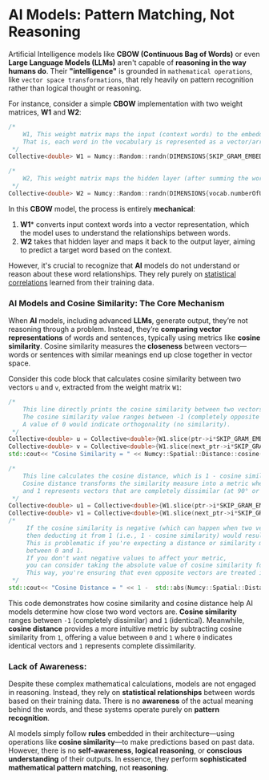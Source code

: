 # AI Models: Pattern Matching, Not Reasoning
Artificial Intelligence models like **CBOW (Continuous Bag of Words)** or even **Large Language Models (LLMs)** aren't capable of **reasoning in the way humans do**. Their **"**intelligence**"** is grounded in `mathematical operations`, like `vector space transformations`, that rely heavily on pattern recognition rather than logical thought or reasoning.

For instance, consider a simple **CBOW** implementation with two weight matrices, **W1** and **W2**:

```cpp
/*
    W1, This weight matrix maps the input (context words) to the embedding space.
    That is, each word in the vocabulary is represented as a vector/array of random numbers.
 */
Collective<double> W1 = Numcy::Random::randn(DIMENSIONS{SKIP_GRAM_EMBEDDNG_VECTOR_SIZE, vocab.numberOfUniqueTokens(), NULL, NULL});

/*
    W2, This weight matrix maps the hidden layer (after summing the word embeddings) back to the output layer, which corresponds to the same vocabulary as the input matrix W1.
 */
Collective<double> W2 = Numcy::Random::randn(DIMENSIONS{vocab.numberOfUniqueTokens(), SKIP_GRAM_EMBEDDNG_VECTOR_SIZE, NULL, NULL});
```
In this **CBOW** model, the process is entirely **mechanical**:
1. **W1*** converts input context words into a vector representation, which the model uses to understand the relationships between words.
2. **W2** takes that hidden layer and maps it back to the output layer, aiming to predict a target word based on the context.

However, it's crucial to recognize that **AI** models do not understand or reason about these word relationships. They rely purely on [statistical correlations](https://github.com/KHAAdotPK/skip-gram/blob/main/DOCUMENTS/GradientDescent.md) learned from their training data.

### AI Models and Cosine Similarity: The Core Mechanism
When **AI** models, including advanced **LLMs**, generate output, they’re not reasoning through a problem. Instead, they’re **comparing vector representations** of words and sentences, typically using metrics like **cosine similarity**. Cosine similarity measures the **closeness** between vectors—words or sentences with similar meanings end up close together in vector space.

Consider this code block that calculates cosine similarity between two vectors `u` and `v`, extracted from the weight matrix `W1`:
```C++
/*
    This line directly prints the cosine similarity between two vectors.
    The cosine similarity value ranges between -1 (completely opposite vectors) and 1 (identical vectors).
    A value of 0 would indicate orthogonality (no similarity).
 */
Collective<double> u = Collective<double>{W1.slice(ptr->i*SKIP_GRAM_EMBEDDNG_VECTOR_SIZE, SKIP_GRAM_EMBEDDNG_VECTOR_SIZE), DIMENSIONS{SKIP_GRAM_EMBEDDNG_VECTOR_SIZE, 1, NULL, NULL}};
Collective<double> v = Collective<double>{W1.slice(next_ptr->i*SKIP_GRAM_EMBEDDNG_VECTOR_SIZE, SKIP_GRAM_EMBEDDNG_VECTOR_SIZE), DIMENSIONS{1, SKIP_GRAM_EMBEDDNG_VECTOR_SIZE, NULL, NULL}};
std::cout<< "Cosine Similarity = " << Numcy::Spatial::Distance::cosine(u, v) << std::endl;

/*
    This line calculates the cosine distance, which is 1 - cosine similarity.
    Cosine distance transforms the similarity measure into a metric where 0 represents identical vectors,
    and 1 represents vectors that are completely dissimilar (at 90° or 180°).
 */
Collective<double> u1 = Collective<double>{W1.slice(ptr->i*SKIP_GRAM_EMBEDDNG_VECTOR_SIZE, SKIP_GRAM_EMBEDDNG_VECTOR_SIZE), DIMENSIONS{SKIP_GRAM_EMBEDDNG_VECTOR_SIZE, 1, NULL, NULL}};
Collective<double> v1 = Collective<double>{W1.slice(next_ptr->i*SKIP_GRAM_EMBEDDNG_VECTOR_SIZE, SKIP_GRAM_EMBEDDNG_VECTOR_SIZE), DIMENSIONS{1, SKIP_GRAM_EMBEDDNG_VECTOR_SIZE, NULL, NULL}};
/*
     If the cosine similarity is negative (which can happen when two vectors point in opposite directions),
     then deducting it from 1 (i.e., 1 - cosine similarity) would result in a value greater than 1.
     This is problematic if you're expecting a distance or similarity metric that should be constrained 
     between 0 and 1.
     If you don't want negative values to affect your metric,
     you can consider taking the absolute value of cosine similarity for a meaningful distance metric.
     This way, you're ensuring that even opposite vectors are treated in a range that makes sense for your application
 */
std::cout<< "Cosine Distance = " << 1 -  std::abs(Numcy::Spatial::Distance::cosine(u1, v1)) << std::endl;
```
This code demonstrates how cosine similarity and cosine distance help AI models determine how close two word vectors are. **Cosine similarity** ranges between `-1` (completely dissimilar) and `1` (identical). Meanwhile, **cosine distance** provides a more intuitive metric by subtracting cosine similarity from `1`, offering a value between `0` and `1` where `0` indicates identical vectors and `1` represents complete dissimilarity.
### Lack of Awareness:
Despite these complex mathematical calculations, models are not engaged in reasoning. Instead, they rely on **statistical relationships** between words based on their training data. There is no **awareness** of the actual meaning behind the words, and these systems operate purely on **pattern recognition**.

AI models simply follow **rules** embedded in their architecture—using operations like **cosine similarity**—to make predictions based on past data. However, there is no **self-awareness**, **logical reasoning**, or **conscious understanding** of their outputs. In essence, they perform **sophisticated mathematical pattern matching**, not **reasoning**.


